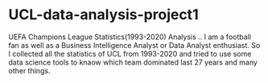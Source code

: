 # UCL-data-analysis-project1
UEFA Champions League Statistics(1993-2020) Analysis .. I am a football fan as well as a Business Intelligence Analyst or Data Analyst enthusiast. So I collected all the statistics of UCL from 1993-2020 and tried to use some data science tools to knaow which team dominated last 27 years and many other things.
